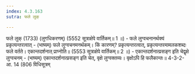 ```yaml
---
index: 4.3.163
sutra: फले लुक्

---
```

फले लुक् (1733) (लुगधिकरणम्) (5552 सूत्राक्षेपे वार्तिकम्॥ 1 ॥) - फले लुग्वचनानर्थक्यं प्रकृत्यन्तरत्वात् - (भाष्यम्) फले लुग्वचनमनर्थकम्। किं कारणम्? प्रकृत्यन्तरत्वात्, प्रकृत्यन्तरमामलकशब्दः फले वर्तते। एकान्तदर्शनात् प्राप्नोति॥ (5553 सूत्राक्षेपे वार्तिकम्॥ 2 ॥) - एकान्तदर्शनात्प्रसङ्ग इति चेद्वृक्षे लुग्वचनम् - (भाष्यम्) एकान्तदर्शनात्प्रसङ्ग इति चेत्, वृक्षे लुग्वक्तव्यः। वृक्षोऽपि हि फलैकान्तः॥ 4-3-2- आ. 14 (806 विधिसूत्रम्